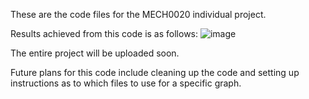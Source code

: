 These are the code files for the MECH0020 individual project.

Results achieved from this code is as follows:
![image](https://github.com/hskinhikar/MECH0020-map-experimentation/assets/156102552/6cd0d912-69c6-41b3-9b0b-9d19d31124d9)

The entire project will be uploaded soon.

Future plans for this code include cleaning up the code and setting up instructions as to which files to use for a specific graph.
